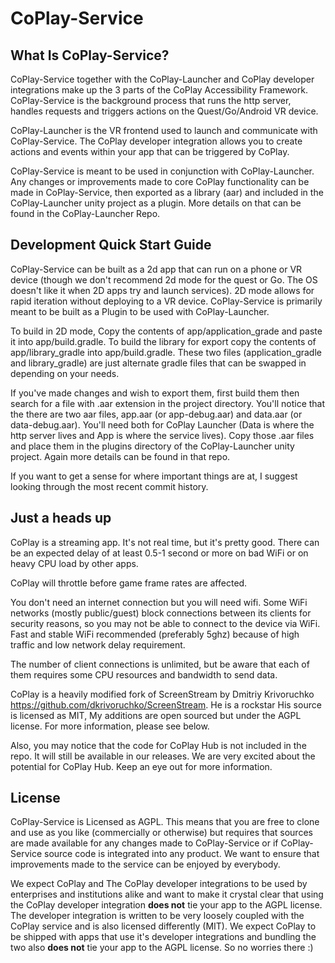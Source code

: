 # CoPlay-Service
 
## What Is CoPlay-Service?
 
CoPlay-Service together with the CoPlay-Launcher and CoPlay developer integrations make up the 3 parts of the CoPlay Accessibility Framework. CoPlay-Service is the background process that runs the http server, handles requests and triggers actions on the Quest/Go/Android VR device.
 
CoPlay-Launcher is the VR frontend used to launch and communicate with CoPlay-Service. The CoPlay developer integration allows you to create actions and events within your app that can be triggered by CoPlay.
 
CoPlay-Service is meant to be used in conjunction with CoPlay-Launcher.  Any changes or improvements made to core CoPlay functionality can be made in CoPlay-Service, then exported as a library (aar) and included in the CoPlay-Launcher unity project as a plugin. More details on that can be found in the CoPlay-Launcher Repo.
 
## Development Quick Start Guide
 
CoPlay-Service can be built as a 2d app that can run on a phone or VR device (though we don't recommend 2d mode for the quest or Go. The OS doesn't like it when 2D apps try and launch services). 2D mode allows for rapid iteration without deploying to a VR device. CoPlay-Service is primarily meant to be built as a Plugin to be used with CoPlay-Launcher.
 
To build in 2D mode, Copy the contents of app/application_grade and paste it into app/build.gradle. To build the library for export copy the contents of app/library_gradle into app/build.gradle. These two files (application_gradle and library_gradle) are just alternate gradle files that can be swapped in depending on your needs.
 
If you've made changes and wish to export them, first build them then search for a file with .aar extension in the project directory. You'll notice that the there are two aar files, app.aar (or app-debug.aar) and data.aar (or data-debug.aar). You'll need both for CoPlay Launcher (Data is where the http server lives and App is where the service lives). Copy those .aar files and place them in the plugins directory of the CoPlay-Launcher unity project. Again more details can be found in that repo.
 
If you want to get a sense for where important things are at, I suggest looking through the most recent commit history.
 
## Just a heads up
 
CoPlay is a streaming app. It's not real time, but it's pretty good.  There can be an expected delay of at least 0.5-1 second or more on bad WiFi or on heavy CPU load by other apps.<br>
 
CoPlay will throttle before game frame rates are affected.
 
You don't need an internet connection but you will need wifi. Some WiFi networks (mostly public/guest) block connections between its clients for security reasons, so you may not be able to connect to the device via WiFi. Fast and stable WiFi recommended (preferably 5ghz) because of high traffic and low network delay requirement.
 
The number of client connections is unlimited, but be aware that each of them requires some CPU resources and bandwidth to send data.
 
CoPlay is a heavily modified fork of ScreenStream by Dmitriy Krivoruchko <https://github.com/dkrivoruchko/ScreenStream>. He is a rockstar His source is licensed as MIT, My additions are open sourced but under the AGPL license. For more information, please see below.
 
Also, you may notice that the code for CoPlay Hub is not included in the repo. It will still be available in our releases. We are very excited about the potential for CoPlay Hub. Keep an eye out for more information.
 
## License
 
CoPlay-Service is Licensed as AGPL. This means that you are free to clone and use as you like (commercially or otherwise) but requires that sources are made available for any changes made to CoPlay-Service or if CoPlay-Service source code is integrated into any product. We want to ensure that improvements made to the service can be enjoyed by everybody.
 
We expect CoPlay and The CoPlay developer integrations to be used by enterprises and institutions alike and want to make it crystal clear that using the CoPlay developer integration **does not** tie your app to the AGPL license. The developer integration is written to be very loosely coupled with the CoPlay service and is also licensed differently (MIT). We expect CoPlay to be shipped with apps that use it's developer integrations and bundling the two also **does not** tie your app to the AGPL license. So no worries there :)

